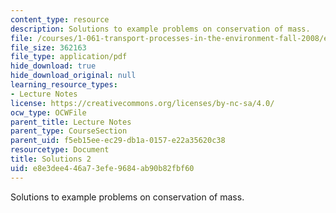 ```yaml
---
content_type: resource
description: Solutions to example problems on conservation of mass.
file: /courses/1-061-transport-processes-in-the-environment-fall-2008/e8e3dee446a73efe9684ab90b82fbf60_solutions2.pdf
file_size: 362163
file_type: application/pdf
hide_download: true
hide_download_original: null
learning_resource_types:
- Lecture Notes
license: https://creativecommons.org/licenses/by-nc-sa/4.0/
ocw_type: OCWFile
parent_title: Lecture Notes
parent_type: CourseSection
parent_uid: f5eb15ee-ec29-db1a-0157-e22a35620c38
resourcetype: Document
title: Solutions 2
uid: e8e3dee4-46a7-3efe-9684-ab90b82fbf60
---
```

Solutions to example problems on conservation of mass.